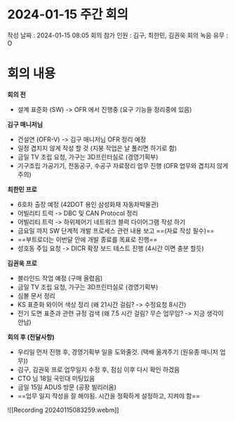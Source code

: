 # 2024-01-15 주간 회의
작성 날짜 : 2024-01-15   08:05
회의 참가 인원 : 김구, 최한민, 김권욱
회의 녹음 유무 : O

# 회의 내용
**회의 전**
- 설계 표준화 (SW) -> OFR 에서 진행중 (요구 기능들 정리중에 있음)

**김구 매니저님**
- 건설연 (OFR-V) -> 김구 매니저님 OFR 정리 예정
- 일정 겹치지 않게 작성 할 것 (지붕 작업은 날 풀리면 하기로 함)
- 금일 TV 조립 요청, 가구는 3D프린터실로 (경영기획부)
- 기구조립 가공기기, 전동공구, 수공구 자료정리 업무 진행 (OFR 업무와 겹치지 않게 주의)

**최한민 프로**
- 6호차 출장 예정 (42DOT 용인 삼성화재 자동차박물관)
- 어빌리티 트럭 -> DBC 및 CAN Protocol 정리
- 어빌리티 트럭 -> 하위제어기 네트워크 블럭 다이어그램 작성 하기
- 금요일 까지 SW 단계적 개발 프로세스 관련 내용 보고 ==(자료 작성 필수)==
- ==부트로더는 이번달 안에 개발 종료를 목표로 진행==
- 성호동 주임 요청 -> DICR 확장 보드 테스트 진행 (4시간 이면 충분 할듯)

**김권욱 프로**
- 블라인드 작업 예정 (구매 올렸음)
- 금일 TV 조립 요청, 가구는 3D프린터실로  (경영기획부)
- 심볼 문서 정리
- KS 표준화 와이어 색상 정리 (왜 21시간 걸림? -> 수정요청 8시간)
- 전기 도면 표준과 관련 규정 검색 (왜 7.5 시간 걸림? 무슨 업무임? -> 지금 생각이 안남)

**회의 후 (전달사항)**
- 우리일 먼저 진행 후, 경영기획부 일을 도와줄것. (택배 옮겨주기 (원유종 매니저 업무))
- 김구, 김권욱 프로 업무일지 수정 후, 점심 이후 다시 확인 하겠음
- CTO 님 18일 국민대 미팅있음
- 금일 15일 ADUS 방문 (공장 빌리러옴)
- ==업무 일지 작성을 잘 해야됨. 시간을 정확하게 설정하고, 지켜야 함==




![[Recording 20240115083259.webm]]
